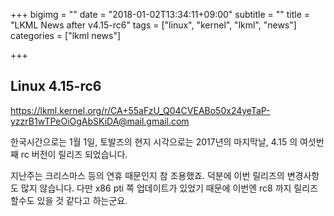 +++
bigimg = ""
date = "2018-01-02T13:34:11+09:00"
subtitle = ""
title = "LKML News after v4.15-rc6"
tags = ["linux", "kernel", "lkml", "news"]
categories = ["lkml news"]

+++

Linux 4.15-rc6
--------------

https://lkml.kernel.org/r/CA+55aFzU_Q04CVEABo50x24yeTaP-yzzrB1wTPeOiOgAbSKiDA@mail.gmail.com

한국시간으로는 1월 1일, 토발즈의 현지 시각으로는 2017년의 마지막날, 4.15 의
여섯번째 rc 버전이 릴리즈 되었습니다.

지난주는 크리스마스 등의 연휴 때문인지 참 조용했죠.  덕분에 이번 릴리즈의
변경사항도 많지 않습니다.
다만 x86 pti 쪽 업데이트가 있었기 때문에 이번엔 rc8 까지 릴리즈 할수도 있을 것
같다고 하는군요.
